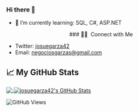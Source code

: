 ### Hi there 👋

- 🌱 I’m currently learning: SQL, C#, ASP.NET


<p align="center">
### 🤝🏻 &nbsp;Connect with Me
</p>


- Twitter: [josuegarza42](https://twitter.com/josuegarza42)
- Email: negociosgarzas@gmail.com



## &#x1f4c8; My GitHub Stats

<a href="https://github.com/josuegarza42/josuegarza42">
  <img align="center" src="https://github-readme-stats.vercel.app/api/top-langs/?username=josuegarza42&title_color=ffffff&text_color=c9cacc&icon_color=2bbc8a&bg_color=1d1f21"/>
</a>


<a href="https://github.com/josuegarza42/josuegarza42">
  <img align="center" src="https://github-readme-stats.vercel.app/api?username=josuegarza42&show_icons=true&line_height=27&count_private=true&title_color=ffffff&text_color=c9cacc&icon_color=2bbc8a&bg_color=1d1f21" alt="josuegarza42's GitHub Stats" />
</a>



![GitHub Views](https://komarev.com/ghpvc/?username=josuegarza42&color=2685BF)
